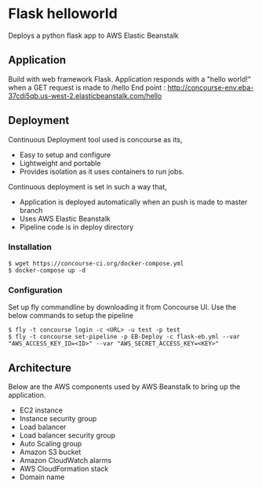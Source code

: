 # Flask helloworld
Deploys a python flask app to AWS Elastic Beanstalk

## Application 
Build with web framework Flask. Application responds with a "hello world!" when a GET request is made to /hello
End point : http://concourse-env.eba-37cdi5qb.us-west-2.elasticbeanstalk.com/hello

## Deployment 
Continuous Deployment tool used is concourse as its,
* Easy to setup and configure
* Lightweight and portable
* Provides isolation as it uses containers to run jobs.

Continuous deployment is set in such a way that,
* Application is deployed automatically when an push is made to master branch
* Uses AWS Elastic Beanstalk
* Pipeline code is in deploy directory

### Installation
```
$ wget https://concourse-ci.org/docker-compose.yml
$ docker-compose up -d
```

### Configuration
Set up fly commandline by downloading it from Concourse UI. Use the below commands to setup the pipeline
```
$ fly -t concourse login -c <URL> -u test -p test 
$ fly -t concourse set-pipeline -p EB-Deploy -c flask-eb.yml --var "AWS_ACCESS_KEY_ID=<ID>" --var "AWS_SECRET_ACCESS_KEY=<KEY>" 
```

## Architecture 
Below are the AWS components used by AWS Beanstalk to bring up the application.

- EC2 instance 
- Instance security group 
- Load balancer 
- Load balancer security group
- Auto Scaling group
- Amazon S3 bucket
- Amazon CloudWatch alarms 
- AWS CloudFormation stack 
- Domain name
